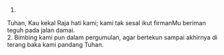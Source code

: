 1.
Tuhan, Kau kekal Raja hati kami; kami tak sesal ikut
firmanMu beriman teguh pada jalan damai.
<br>
2.
Bimbing kami pun dalam pergumulan, agar bertekun
sampai akhirnya di terang baka kami pandang Tuhan.